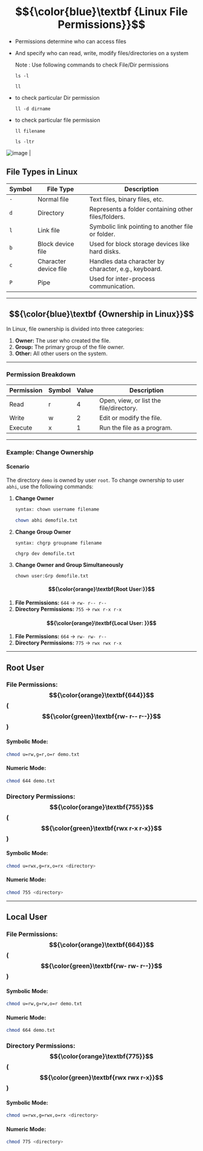 # $${\color{blue}\textbf {Linux File Permissions}}$$

- Permissions determine who can access files  
- And specify who can read, write, modify files/directories on a system

  Note : Use following commands to check File/Dir permissions
  
  ````
  ls -l
  ```` 
  ````
  ll
  ````
- to check particular Dir  permission 
  ````
  ll -d dirname
  ````
- to check particular file permission  
  ````
  ll filename
  ````    
  ````
  ls -ltr
  ````

![image](https://github.com/user-attachments/assets/ffaaaf2e-e67c-4bf5-b518-a79eff53701b)
                                |



## **File Types in Linux**


| **Symbol** | **File Type**          | **Description**                                     |
|------------|------------------------|-----------------------------------------------------|
| `-`        | Normal file            | Text files, binary files, etc.                     |
| `d`        | Directory              | Represents a folder containing other files/folders. |
| `l`        | Link file              | Symbolic link pointing to another file or folder.  |
| `b`        | Block device file      | Used for block storage devices like hard disks.    |
| `c`        | Character device file  | Handles data character by character, e.g., keyboard.|
| `P`        | Pipe                   | Used for inter-process communication.   

---

## $${\color{blue}\textbf {Ownership in Linux}}$$

In Linux, file ownership is divided into three categories:
1. **Owner:** The user who created the file.
2. **Group:** The primary group of the file owner.
3. **Other:** All other users on the system.

---

### **Permission Breakdown**
| **Permission** | **Symbol** | **Value** | **Description**         |
|-----------------|------------|-----------|-------------------------|
| Read            | r          | 4         | Open, view, or list the file/directory. |
| Write           | w          | 2         | Edit or modify the file. |
| Execute         | x          | 1         | Run the file as a program. |

---

### **Example: Change Ownership**

#### **Scenario**
The directory `demo` is owned by user `root`. To change ownership to user `abhi`, use the following commands:

1. **Change Owner**
   ```bash
   syntax: chown username filename
   
   chown abhi demofile.txt
   ```
2. **Change Group Owner**
   ```
   syntax: chgrp groupname filename
   
   chgrp dev demofile.txt
   ````
3. **Change Owner and Group Simultaneously** 
   ```
   chown user:Grp demofile.txt
   ```


#### $${\color{orange}\textbf{Root User:}}$$
1. **File Permissions:** `644` → `rw- r-- r--`
2. **Directory Permissions:** `755` → `rwx r-x r-x`


#### $${\color{orange}\textbf{Local User: }}$$
1. **File Permissions:** `664` → `rw- rw- r--` 
2. **Directory Permissions:** `775` → `rwx rwx r-x` 

---
## **Root User**

### File Permissions: $${\color{orange}\textbf{644}}$$ ($${\color{green}\textbf{rw- r-- r--}}$$)
#### Symbolic Mode:
```bash
chmod u=rw,g=r,o=r demo.txt
```
#### Numeric Mode:
```bash
chmod 644 demo.txt
```

### Directory Permissions: $${\color{orange}\textbf{755}}$$ ($${\color{green}\textbf{rwx r-x r-x}}$$)
#### Symbolic Mode:
```bash
chmod u=rwx,g=rx,o=rx <directory>
```
#### Numeric Mode:
```bash
chmod 755 <directory>
```

---

## **Local User**

### File Permissions: $${\color{orange}\textbf{664}}$$ ($${\color{green}\textbf{rw- rw- r--}}$$)
#### Symbolic Mode:
```bash
chmod u=rw,g=rw,o=r demo.txt
```
#### Numeric Mode:
```bash
chmod 664 demo.txt
```

### Directory Permissions: $${\color{orange}\textbf{775}}$$ ($${\color{green}\textbf{rwx rwx r-x}}$$)
#### Symbolic Mode:
```bash
chmod u=rwx,g=rwx,o=rx <directory>
```
#### Numeric Mode:
```bash
chmod 775 <directory>
